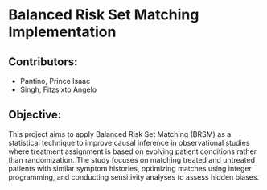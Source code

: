 
# Balanced Risk Set Matching Implementation

## Contributors:
- Pantino, Prince Isaac
- Singh, Fitzsixto Angelo

## Objective:
This project aims to apply Balanced Risk Set Matching (BRSM) as a statistical technique to improve causal inference in observational studies where treatment assignment is based on evolving patient conditions rather than randomization. The study focuses on matching treated and untreated patients with similar symptom histories, optimizing matches using integer programming, and conducting sensitivity analyses to assess hidden biases.

